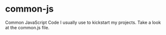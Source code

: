 # common-js
Common JavaScript Code I usually use to kickstart my projects. Take a look at the common.js file.
